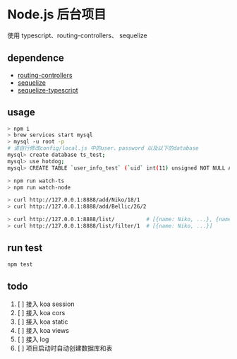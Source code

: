 # Node.js 后台项目
使用 typescript、routing-controllers、 sequelize

## dependence
- [routing-controllers](https://github.com/typestack/routing-controllers)
- [sequelize](https://github.com/sequelize/sequelize)
- [sequelize-typescript](https://github.com/RobinBuschmann/sequelize-typescript)

## usage
```bash
> npm i
> brew services start mysql
> mysql -u root -p
# 请自行修改config/local.js 中的user、password 以及以下的database
mysql> create database ts_test;
mysql> use hotdog;
mysql> CREATE TABLE `user_info_test` (`uid` int(11) unsigned NOT NULL AUTO_INCREMENT,   `name` varchar(11) NOT NULL,   `age` int(3) DEFAULT '0',   `gender` int(1) NOT NULL,   PRIMARY KEY (`uid`) ) ENGINE=InnoDB DEFAULT CHARSET=utf8;

> npm run watch-ts
> npm run watch-node

> curl http://127.0.0.1:8888/add/Niko/18/1
> curl http://127.0.0.1:8888/add/Bellic/26/2

> curl http://127.0.0.1:8888/list/          # [{name: Niko, ...}, {name: Bellic, ...}]
> curl http://127.0.0.1:8888/list/filter/1  # [{name: Niko, ...}]
```

## run test

```bash
npm test
```

## todo
1. [ ] 接入 koa session
2. [ ] 接入 koa cors
3. [ ] 接入 koa static
4. [ ] 接入 koa views
5. [ ] 接入 log
6. [ ] 项目启动时自动创建数据库和表
